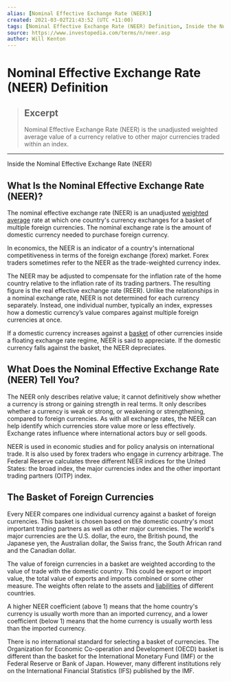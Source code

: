 ```yaml
---
alias: [Nominal Effective Exchange Rate (NEER)]
created: 2021-03-02T21:43:52 (UTC +11:00)
tags: [Nominal Effective Exchange Rate (NEER) Definition, Inside the Nominal Effective Exchange Rate (NEER)]
source: https://www.investopedia.com/terms/n/neer.asp
author: Will Kenton
---
```


# Nominal Effective Exchange Rate (NEER) Definition

> ## Excerpt
> Nominal Effective Exchange Rate (NEER) is the unadjusted weighted average value of a currency relative to other major currencies traded within an index.

---

Inside the Nominal Effective Exchange Rate (NEER)
## What Is the Nominal Effective Exchange Rate (NEER)?

The nominal effective exchange rate (NEER) is an unadjusted [weighted average](https://www.investopedia.com/terms/w/weightedaverage.asp) rate at which one country's currency exchanges for a basket of multiple foreign currencies. The nominal exchange rate is the amount of domestic currency needed to purchase foreign currency.

In economics, the NEER is an indicator of a country's international competitiveness in terms of the foreign exchange (forex) market. Forex traders sometimes refer to the NEER as the trade-weighted currency index.

The NEER may be adjusted to compensate for the inflation rate of the home country relative to the inflation rate of its trading partners. The resulting figure is the real effective exchange rate (REER). Unlike the relationships in a nominal exchange rate, NEER is not determined for each currency separately. Instead, one individual number, typically an index, expresses how a domestic currency’s value compares against multiple foreign currencies at once.

If a domestic currency increases against a [basket](https://www.investopedia.com/terms/b/basket.asp) of other currencies inside a floating exchange rate regime, NEER is said to appreciate. If the domestic currency falls against the basket, the NEER depreciates.

## What Does the Nominal Effective Exchange Rate (NEER) Tell You?

The NEER only describes relative value; it cannot definitively show whether a currency is strong or gaining strength in real terms. It only describes whether a currency is weak or strong, or weakening or strengthening, compared to foreign currencies. As with all exchange rates, the NEER can help identify which currencies store value more or less effectively. Exchange rates influence where international actors buy or sell goods.

NEER is used in economic studies and for policy analysis on international trade. It is also used by forex traders who engage in currency arbitrage. The Federal Reserve calculates three different NEER indices for the United States: the broad index, the major currencies index and the other important trading partners (OITP) index.

## The Basket of Foreign Currencies

Every NEER compares one individual currency against a basket of foreign currencies. This basket is chosen based on the domestic country's most important trading partners as well as other major currencies. The world's major currencies are the U.S. dollar, the euro, the British pound, the Japanese yen, the Australian dollar, the Swiss franc, the South African rand and the Canadian dollar.

The value of foreign currencies in a basket are weighted according to the value of trade with the domestic country. This could be export or import value, the total value of exports and imports combined or some other measure. The weights often relate to the assets and [liabilities](https://www.investopedia.com/terms/l/liability.asp) of different countries.

A higher NEER coefficient (above 1) means that the home country's currency is usually worth more than an imported currency, and a lower coefficient (below 1) means that the home currency is usually worth less than the imported currency.

There is no international standard for selecting a basket of currencies. The Organization for Economic Co-operation and Development (OECD) basket is different than the basket for the International Monetary Fund (IMF) or the Federal Reserve or Bank of Japan. However, many different institutions rely on the International Financial Statistics (IFS) published by the IMF.
